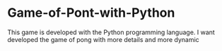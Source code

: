 # Game-of-Pont-with-Python
This game is developed with the Python programming language. I want developed the game of pong with more details and more dynamic
